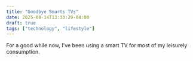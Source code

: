 ```yaml
---
title: "Goodbye Smarts TVs"
date: 2025-08-14T13:33:29-04:00
draft: true
tags: ["technology", "lifestyle"]
---
```


For a good while now, I've been using a smart TV for most of my leisurely consumption. 
